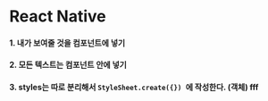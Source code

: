 # React Native

#### 1. 내가 보여줄 것을 <View> 컴포넌트에 넣기

#### 2. 모든 텍스트는 <Text> 컴포넌트 안에 넣기

#### 3. styles는 따로 분리해서 `StyleSheet.create({}) `에 작성한다. (객체) fff

